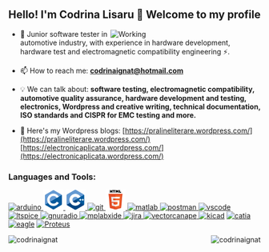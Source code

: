 <h2 align="center">Hello! I'm Codrina Lisaru 👋 Welcome to my profile</h2>
<p align="left"> 
<img align="right" alt="Working" width="300" src="https://cdn2.vectorstock.com/i/1000x1000/40/76/cartoon-woman-freelancer-student-laptop-vector-20494076.jpg">
</p>

- 🔧 Junior software tester in automotive industry, with experience in hardware development, hardware test and electromagnetic compatibility engineering ⚡. 

- 📫 How to reach me: **codrinaignat@hotmail.com**

- 💡 We can talk about: **software testing, electromagnetic compatibility, automotive quality assurance, hardware development and testing, electronics, Wordpress and creative writing, technical documentation, ISO standards and CISPR for EMC testing and more.**

- 📖 Here's my Wordpress blogs: [https://pralineliterare.wordpress.com/](https://pralineliterare.wordpress.com/)
  [https://electronicaplicata.wordpress.com/](https://electronicaplicata.wordpress.com/)

<h3 align="left">Languages and Tools:</h3>
<p align="left"> <a href="https://www.arduino.cc/" target="_blank" rel="noreferrer"> <img src="https://cdn.worldvectorlogo.com/logos/arduino-1.svg" alt="arduino" width="40" height="40"/> </a> 
<a href="https://www.cprogramming.com/" target="_blank" rel="noreferrer"> <img src="https://raw.githubusercontent.com/devicons/devicon/master/icons/c/c-original.svg" alt="c" width="40" height="40"/> </a> 
<a href="https://www.w3schools.com/cpp/" target="_blank" rel="noreferrer"> <img src="https://raw.githubusercontent.com/devicons/devicon/master/icons/cplusplus/cplusplus-original.svg" alt="cplusplus" width="40" height="40"/> </a> 
<a href="https://git-scm.com/" target="_blank" rel="noreferrer"> <img src="https://www.vectorlogo.zone/logos/git-scm/git-scm-icon.svg" alt="git" width="40" height="40"/> </a> 
<a href="https://www.w3.org/html/" target="_blank" rel="noreferrer"> <img src="https://raw.githubusercontent.com/devicons/devicon/master/icons/html5/html5-original-wordmark.svg" alt="html5" width="40" height="40"/> </a> 
<a href="https://www.mathworks.com/" target="_blank" rel="noreferrer"> <img src="https://upload.wikimedia.org/wikipedia/commons/2/21/Matlab_Logo.png" alt="matlab" width="40" height="40"/> </a> 
<a href="https://postman.com" target="_blank" rel="noreferrer"> <img src="https://www.vectorlogo.zone/logos/getpostman/getpostman-icon.svg" alt="postman" width="40" height="40"/> </a> 
<a href="https://code.visualstudio.com/" target="_black" rel="noreferrer"> <img src="https://images.fpt.shop/unsafe/filters:quality(90)/fptshop.com.vn/uploads/images/tin-tuc/146213/Originals/visual-studio-code_jpg.jpg" alt="vscode" width="40" height="40"/> </a>  
<a href="https://www.analog.com/en/design-center/design-tools-and-calculators/ltspice-simulator.html" target="_blank" rel="noreferrer"> <img src="https://pbs.twimg.com/profile_images/839168408490913792/ukNPeWwa_400x400.jpg" alt="ltspice" width="40" height="40"/> </a>
<a href="https://www.gnuradio.org/" target="_blank" rel="noreferrer"><img src="https://image.spreadshirtmedia.com/image-server/v1/compositions/T111A2PA4247PT17X223Y6D12628429W8501H14895CxE35110PA4392PT17X3Y60D12628430W34999H7539Cx929694%3AxE35110/views/1,width=650,height=650,appearanceId=2.jpg" alt="gnuradio" width="40" height="40"/> </a> 
<a href="https://www.microchip.com/en-us/tools-resources/develop/mplab-x-ide" target="_blank" rel="noreferrer"><img src="https://seeklogo.com/images/M/mplab-x-ide-logo-B1D898D52B-seeklogo.com.png" alt="mplabxide" width="40" height="40"/> </a> 
<a href="https://www.atlassian.com/software/jira" target="_blank" rel="noreferrer"><img src="https://logowik.com/content/uploads/images/jira3124.jpg" alt="jira" width="40" height="40"/> </a> 
<a href="https://www.vector.com/int/en/products/products-a-z/software/canape/" target="_blank" rel="noreferrer"><img src="https://www.mathworks.com/products/connections/product_detail/vector-canape/_jcr_content/logo.adapt.full.medium.jpg/1645121791615.jpg" alt="vectorcanape" width="40" height="40"/> </a> 
<a href="https://www.kicad.org/" target="_blank" rel="noreferrer"><img src="https://yt3.googleusercontent.com/ytc/AOPolaT9MYIFJK1CWg3Q-i4TQEylrn_dH5V0cyEWlasg=s900-c-k-c0x00ffffff-no-rj" alt="kicad" width="40" height="40"/></a> 
<a href="https://www.3ds.com/products-services/catia/" target="_blank" rel="noreferrer"><img src="https://upload.wikimedia.org/wikipedia/commons/6/60/DS-CATIA-Logo.png" alt="catia" width="40" height="40"></a> 
<a href="https://www.autodesk.com/products/eagle/overview?term=1-YEAR&tab=subscription" target="_blank" rel="noreferrer"><img src="https://encrypted-tbn0.gstatic.com/images?q=tbn:ANd9GcT3zDwxvGCU7fULX9REKXtvccQevITBmr_G5fKjyMfdcdxmcJF5sroBOhVh-dlGnWj2tJw&usqp=CAU" alt="eagle" width="40" height="40"></a>
<a href="https://www.labcenter.com/" target="_blank" rel="noreferrer"><img src="https://upload.wikimedia.org/wikipedia/en/5/5a/Proteus_Design_Suite_Atom_Logo.png" alt="Proteus" width="40" height="40"></a>
</p>

<p><img align="left" src="https://github-readme-stats.vercel.app/api/top-langs?username=codrinaignat&show_icons=true&locale=en&layout=compact" alt="codrinaignat" /><img align="right" src="https://github-readme-streak-stats.herokuapp.com/?user=codrinaignat&" alt="codrinaignat" /></p>





